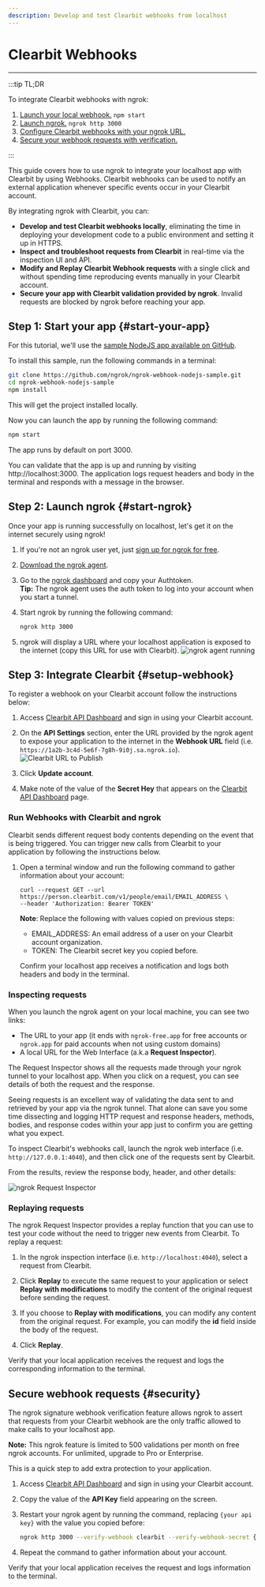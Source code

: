```yaml
---
description: Develop and test Clearbit webhooks from localhost
---
```


# Clearbit Webhooks
------------

:::tip TL;DR

To integrate Clearbit webhooks with ngrok:
1. [Launch your local webhook.](#start-your-app) `npm start`
1. [Launch ngrok.](#start-ngrok) `ngrok http 3000`
1. [Configure Clearbit webhooks with your ngrok URL.](#setup-webhook)
1. [Secure your webhook requests with verification.](#security)

:::


This guide covers how to use ngrok to integrate your localhost app with Clearbit by using Webhooks.
Clearbit webhooks can be used to notify an external application whenever specific events occur in your Clearbit account. 

By integrating ngrok with Clearbit, you can:

- **Develop and test Clearbit webhooks locally**, eliminating the time in deploying your development code to a public environment and setting it up in HTTPS.
- **Inspect and troubleshoot requests from Clearbit** in real-time via the inspection UI and API.
- **Modify and Replay Clearbit Webhook requests** with a single click and without spending time reproducing events manually in your Clearbit account.
- **Secure your app with Clearbit validation provided by ngrok**. Invalid requests are blocked by ngrok before reaching your app.


## **Step 1**: Start your app {#start-your-app}

For this tutorial, we'll use the [sample NodeJS app available on GitHub](https://github.com/ngrok/ngrok-webhook-nodejs-sample). 

To install this sample, run the following commands in a terminal:

```bash
git clone https://github.com/ngrok/ngrok-webhook-nodejs-sample.git
cd ngrok-webhook-nodejs-sample
npm install
```

This will get the project installed locally.

Now you can launch the app by running the following command: 

```bash
npm start
```

The app runs by default on port 3000. 

You can validate that the app is up and running by visiting http://localhost:3000. The application logs request headers and body in the terminal and responds with a message in the browser.


## **Step 2**: Launch ngrok {#start-ngrok}

Once your app is running successfully on localhost, let's get it on the internet securely using ngrok! 

1. If you're not an ngrok user yet, just [sign up for ngrok for free](https://ngrok.com/signup).

1. [Download the ngrok agent](https://ngrok.com/download).

1. Go to the [ngrok dashboard](https://dashboard.ngrok.com) and copy your Authtoken. <br />
    **Tip:** The ngrok agent uses the auth token to log into your account when you start a tunnel.
    
1. Start ngrok by running the following command:
    ```bash
    ngrok http 3000
    ```

1. ngrok will display a URL where your localhost application is exposed to the internet (copy this URL for use with Clearbit).
    ![ngrok agent running](/img/integrations/launch_ngrok_tunnel.png)


## **Step 3**: Integrate Clearbit {#setup-webhook}

To register a webhook on your Clearbit account follow the instructions below:

1. Access [Clearbit API Dashboard](https://dashboard.clearbit.com/api) and sign in using your Clearbit account.

1. On the **API Settings** section, enter the URL provided by the ngrok agent to expose your application to the internet in the **Webhook URL** field (i.e. `https://1a2b-3c4d-5e6f-7g8h-9i0j.sa.ngrok.io`).
    ![Clearbit URL to Publish](img/ngrok_url_configuration_clearbit.png)

1. Click **Update account**.

1. Make note of the value of the **Secret Hey** that appears on the [Clearbit API Dashboard](https://dashboard.clearbit.com/api) page.


### Run Webhooks with Clearbit and ngrok

Clearbit sends different request body contents depending on the event that is being triggered.
You can trigger new calls from Clearbit to your application by following the instructions below.

1. Open a terminal window and run the following command to gather information about your account:
    ```
    curl --request GET --url https://person.clearbit.com/v1/people/email/EMAIL_ADDRESS \
    --header 'Authorization: Bearer TOKEN'
    ```
    **Note**: Replace the following with values copied on previous steps:
    - EMAIL_ADDRESS: An email address of a user on your Clearbit account organization.
    - TOKEN: The Clearbit secret key you copied before.
 
    Confirm your localhost app receives a notification and logs both headers and body in the terminal.


### Inspecting requests

When you launch the ngrok agent on your local machine, you can see two links: 

* The URL to your app (it ends with `ngrok-free.app` for free accounts or `ngrok.app` for paid accounts when not using custom domains)
* A local URL for the Web Interface (a.k.a **Request Inspector**).

The Request Inspector shows all the requests made through your ngrok tunnel to your localhost app. When you click on a request, you can see details of both the request and the response.

Seeing requests is an excellent way of validating the data sent to and retrieved by your app via the ngrok tunnel. That alone can save you some time dissecting and logging HTTP request and response headers, methods, bodies, and response codes within your app just to confirm you are getting what you expect.

To inspect Clearbit's webhooks call, launch the ngrok web interface (i.e. `http://127.0.0.1:4040`), and then click one of the requests sent by Clearbit.

From the results, review the response body, header, and other details:

![ngrok Request Inspector](img/ngrok_introspection_clearbit_webhooks.png)


### Replaying requests

The ngrok Request Inspector provides a replay function that you can use to test your code without the need to trigger new events from Clearbit. To replay a request:

1. In the ngrok inspection interface (i.e. `http://localhost:4040`), select a request from Clearbit.

1. Click **Replay** to execute the same request to your application or select **Replay with modifications** to modify the content of the original request before sending the request.

1. If you choose to **Replay with modifications**, you can modify any content from the original request. For example, you can modify the **id** field inside the body of the request.

1. Click **Replay**.

Verify that your local application receives the request and logs the corresponding information to the terminal.


## Secure webhook requests {#security}

The ngrok signature webhook verification feature allows ngrok to assert that requests from your Clearbit webhook are the only traffic allowed to make calls to your localhost app.

**Note:** This ngrok feature is limited to 500 validations per month on free ngrok accounts. For unlimited, upgrade to Pro or Enterprise.

This is a quick step to add extra protection to your application.

1. Access [Clearbit API Dashboard](https://dashboard.clearbit.com/api/) and sign in using your Clearbit account.

1. Copy the value of the **API Key** field appearing on the screen.

1. Restart your ngrok agent by running the command, replacing `{your api key}` with the value you copied before:
    ```bash
    ngrok http 3000 --verify-webhook clearbit --verify-webhook-secret {your api key}
    ```

1. Repeat the command to gather information about your account.

Verify that your local application receives the request and logs information to the terminal.
